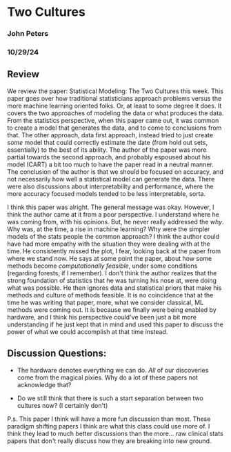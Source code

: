 #  Two Cultures

### John Peters

### 10/29/24

## Review 

We review the paper: Statistical Modeling: The Two Cultures this week. This paper goes over how traditional statisticians approach problems versus the more machine learning oriented folks. Or, at least to some degree it does. It covers the two approaches of modeling the data or what produces the data. From the statistics perspective, when this paper came out, it was common to create a model that generates the data, and to come to conclusions from that. The other approach, data first approach, instead tried to just create *some* model that could correctly estimate the date (from hold out sets, essentially) to the best of its ability. The author of the paper was more partial towards the second approach, and probably espoused about his model (CART) a bit too much to have the paper read in a neutral manner. The conclusion of the author is that we should be focused on accuracy, and not necessarily how well a statistical model can generate the data. There were also discussions about interpretability and performance, where the more accuracy focused models tended to be less interpretable, sorta.

I think this paper was alright. The general message was okay. However, I think the author came at it from a poor perspective. I understand where he was coming from, with his opinions. But, he never really addressed the *why*. Why was, at the time, a rise in machine learning? Why were the simpler models of the stats people the common approach? I think the author could have had more empathy with the situation they were dealing with at the time. He consistently missed the plot, I fear, looking back at the paper from where we stand now. He says at some point the paper, about how some methods become *computationally feasible*, under some conditions (regarding forests, if I remember). I don't think the author realizes that the strong foundation of statistics that he was turning his nose at, were doing what was possible. He then ignores data and statistical priors that make his methods and culture of methods feasible. It is no coincidence that at the time he was writing that paper, more, what we consider classical, ML methods were coming out. It is because we finally were being enabled by hardware, and I think his perspective could've been just a bit more understanding if he just kept that in mind and used this paper to discuss the power of what we could accomplish at that time instead.  

## Discussion Questions:

- The hardware denotes everything we can do. *All* of our discoveries come from the magical pixies. Why do a lot of these papers not acknowledge that?

- Do we still think that there is such a start separation between two cultures now? (I certainly don't)

P.s. This paper I think will have a more fun discussion than most. These paradigm shifting papers I think are what this class could use more of. I think they lead to much better discussions than the more... raw clinical stats papers that don't really discuss how they are breaking into new ground.
